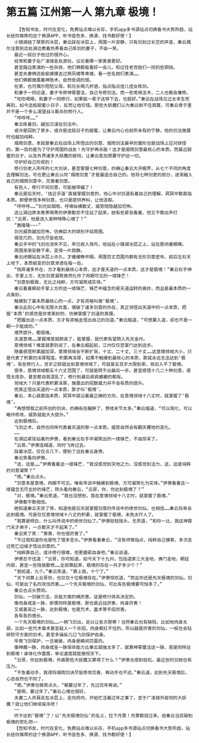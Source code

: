 # 第五篇 江州第一人 第九章 极境！
        【告知书友，时代在变化，免费站点难以长存，手机app多书源站点切换看书大势所趋，站长给你推荐的这个换源APP，听书音色多、换源、找书都好使！】
       小镜湖结了厚厚的冰层，秦云踩在冰层上，周围一片安静，只有剑划过长空的声音，秦云偶尔注意到远处湖边煮着热茶看自己练剑的妻子，不由一笑。
       最近一段日子他过的很开心。
       经常和妻子在广凌城各处游玩，议论着哪一家美食更好。
       甚至路边表演的一些杂技，他们俩都能看好一会儿，和过往老百姓们一同扔些铜钱。
       甚至夫妻俩还偷偷摸摸去过燕凤楼等青楼，看一些名妓们表演……
       他们俩都施展着神隐术，自然低调的很。
       在家，也可偶尔陪陪父母，和兄长喝几杯酒，指点指点侄儿侄女练剑。
       和妻子一同论道，妻子专修神霄雷法，自己专修剑法。而一些常用法术，二人也都会兼修。
       “吃吃喝喝，和妻子一同修行，如果能一辈子这样下去，也挺好。”秦云在战场见过太多生死离别，如今这般甜蜜小日子，反而让他珍惜。那些大妖魔们认为秦云耐不住寂寞，可秦云骨子里并不是一个多么渴望战斗厮杀的修行人。
       “呼呼呼……”
       秦云练着剑，越加沉浸在剑法中。
       或许是回到了家乡，或许是这段日子的甜蜜，让秦云内心也前所未有的宁静，他的剑法施展时也越加纯粹。
       烟雨剑意，本就是秦云在战场上所悟出的剑意，烟雨剑法最早的雏形也是战场上应对妖怪的，第一目的是为了守护周围的战友！先守护再杀敌！这才是烟雨剑意最核心的本质。而最近甜蜜的日子，以及外界诸多大妖魔的窥伺，让秦云愈加想要守护这一切。
       守护好自己珍视的！
       修行剑老人所传的七大剑诀，甚至掌握七种剑意，的确让秦云大开眼界，从七个不同的角度去理解剑法。可也更让秦云认同‘烟雨剑意’才是最适合自己的。他将七种剑意的部分，逐渐融入自己的烟雨剑意中，完善着剑意。
       有些人，修行不同剑意，可能被带偏了！
       秦云是后天时，‘技近乎道’直接掌握剑意的，他心中对剑道有着自己的理解，冥冥中都直指本质。即便参悟多种剑意，也只是提供养料，让他汲取。
       “呼呼呼……”剑光如烟雨，呼啸纵横数丈，威势隐隐越加恐怖。
       这让湖边原本煮茶喝茶的伊萧都忍不住站了起来，她有些紧张看着，但又不敢出声打扰：“云哥，他是进入某种特殊心境了？”
       “轰隆隆~~~”
       剑光威势越加恐怖，仿佛巨大的球形环绕周围。
       很突兀的，剑光尽皆收敛。
       秦云手中的飞剑也消失不见，早已收入体内，他站在小镜湖冰层之上，站在那闭着眼睛。
       周围渐渐安静下来，变得一片寂静。
       秦云闭眼站在冰层上许久，才缓缓睁开眼。周围百丈范围内都有无形剑意密布，前后左右天上地下，本质蜕变的剑意渗透在每一处。
       “抛弃诸多外在，方才看到最核心本质，这才是天道的一点本质，这才是极境！”秦云右手伸出，手掌上方，无形剑意凝聚竟然化作了肉眼可见的一缕锋芒！
       “剑意到极致，无比之纯粹，方可凝聚成实体。”
       秦云看着眼前手掌上方的这一缕锋芒，锋芒中蕴含的是天道运转的奥妙，而且是最本质的一点奥妙。
       触摸到了最本质最核心的一点，才有资格叫做‘极境’。
       秦云此刻心中有无限大欢喜，堪破了诸多剑意的外在，真正领悟出天道中的一点本质，把握‘本质’的感觉是非常美妙的，仿佛掌握了剑道的真理。
       “把握出这一点本质，方才有资格去悟出自己的剑道。”秦云暗道，“可想要入道，却也不是一朝一夕能成的。”
       境界提升，都很难。
       天道意境……掌握难度就颇高了，能掌握，就代表有望跨入先天金丹。
       意境领域？难度就更别说了，在秦云崛起前，江州仅仅宫掌门达到这步。
       随着感悟积累越加深，意境领域会不断扩张，十丈、二十丈、三十丈……这意境领域大小，只是代表了积累的浑厚程度。积累再浑厚，如果不触摸到最核心的本质，那就永远无法达到‘极境’。有些修行人，百岁之龄就达到意境领域了，可就是五百岁大限到来，依旧入不了极境。
       很多，意境领域都五十六丈范围了，可就是跨不出最后一步。甚至感悟十几二十种剑意，感悟太庞杂，甚至都自我混乱了，修行到最后疯疯癫癫的都有。
       领域大？只是代表积累浑厚，施展出的招数威力并不会有质的提升。
       而真正悟出天道的一点本质，那才叫‘极境’。
       秦云，本心就直指本质，冥冥中就沿着最正确的方向，在意境领域十八丈时，就掌握了‘极境’。
       “再想想我之前所创的剑诀，的确有些臃肿了，旁枝末节太多。”秦云暗道，“可以简化，可以略作修改，威势就能大大提升。”
       达到极境后。
       飞剑之术，自然也同样代表着天道的那一点本质。威势自然会有翻天覆地的变化。
       ……
       在湖边紧张站着的伊萧，看到秦云右手中凝聚出的一缕锋芒，不由惊呆了。
       “云哥。”伊萧连喊道，同时飞奔过去。
       踩着冰层，仅仅点几下，便到了远处秦云身旁。
       秦云笑看向伊萧。
       “这，这是……”伊萧看着这一缕锋芒，“我没感觉到天地之力，没感觉到法力，这，这是纯粹的剑意凝聚？”
       “嗯。”秦云点头。
       “剑意本是意境，肉眼不可见，唯有传说中触摸到极境，方可凝聚化为实体。”伊萧看着这一缕蕴含无尽玄妙的锋芒，转头看向秦云，“云哥，你，你达到极境了？”
       “对，极境。”秦云笑道，“我也没想到，我在意境领域十八丈时，就掌握了极境。”
       伊萧都不敢相信。
       她知道秦云天资了得，知道他是后天就掌握剑意的传说中的绝世剑仙，也相信……秦云将来会达到极境。可是仅仅意境领域十八丈的积累，就掌握了极境，未免太吓人了。
       “我算是明白，什么叫传说中的绝世剑仙了。”伊萧轻轻摇头，无奈道，“和你一比，我这神霄门天才弟子，一点都天才不起来了。”
       秦云笑了笑：“萧萧，你也很厉害了。”
       “不过我知道你也是吃了很多苦头。”伊萧看着秦云，“没有师尊指点，纯粹自己摸索，多次走过死亡边缘才悟出剑意的。”
       “纯粹靠自己，或许修行很难，但更磨砺自身吧。”秦云说道。
       伊萧忍不住道：“云哥，你可知道，如今天下十九州，包括道家三大圣地，佛门圣地，朝廷内部，甚至一些隐居散修……全部算起来，极境的存在一共才多少个？”
       “我知道，九个。”秦云笑道，“算上我，十个了。”
       “天下间算上云哥你，也仅仅十位极境存在。”伊萧惊叹道，“而且你还是先天极境的剑仙。剑仙，可是出了名的攻伐厉害……一个先天极境的剑仙，可比有些极境要可怕多了。”
       秦云也点头赞同。
       剑仙，一剑破万法，杀敌方面的确厉害。这是修行体系决定的。
       像肉身成圣一脉，即便同样是极境，那也是近战厉害，肉身厉害！
       又或者巫之一脉，达到极境，也是咒术、蛊术等手段厉害。
       各有各的擅长。
       一个先天极境的剑仙……一柄飞剑出，足以让各方胆寒！当然秦云也有缺陷，比如他肉身太弱，比如一些咒术毒术甚至敌人一个杀招，肉身都扛不住的。所以越是厉害的剑仙，一般也会钻研防守方面的剑术。甚至多操纵几口飞剑保护自身。
       毕竟飞剑保护，一旦被破，肉身是瞬间完蛋的。
       像神魔一脉、肉身成圣一脉保命能力比秦云就强太多了，就算神霄雷法这一脉，若是同样达到极境！身体化作雷霆，单论速度就能傲视天下。
       “云哥，你达到极境，外面那些大妖魔又算得了什么？”伊萧也感到轻松，最近些时日她也有压力。
       “不急着动手，我得将烟雨剑诀尽皆修改完善，再动手也不迟。”秦云道，达到先天极境后，心态自然也不同了。
       “嗯。”伊萧也微笑点头，“都要过年了，先过完年再说。”
       “是啊，要过年了。”秦云心情也很好。
       夫妻二人并肩走在冰层上，走向府内，开始忙活着过年之事了。至于广凌城外窥伺的大妖魔？就让他们继续挨冻吧！
       ——
       终于达到‘极境’了！以‘先天极境剑仙’的名义，拉下月票！月票都投过来，给秦云当突破到极境的贺礼吧~~
       【告知书友，时代在变化，免费站点难以长存，手机app多书源站点切换看书大势所趋，站长给你推荐的这个换源APP，听书音色多、换源、找书都好使！】